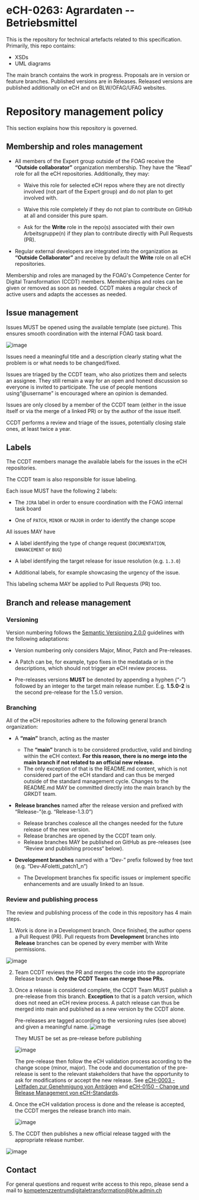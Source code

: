 # eCH-0263: Agrardaten -- Betriebsmittel

This is the repository for technical artefacts related to this specification.
Primarily, this repo contains:

* XSDs
* UML diagrams

The main branch contains the work in progress. Proposals are in version or feature branches. Published versions are in Releases. Released versions are published additionally on eCH and on BLW/OFAG/UFAG websites.

# Repository management policy
This section explains how this repository is governed.

## Membership and roles management

- All members of the Expert group outside of the FOAG receive the **“Outside collaborator”** organization membership. They have the “Read” role for all the eCH repositories.
Additionally, they may:

  - Waive this role for selected eCH repos where they are not directly involved (not part of the Expert group) and do not plan to get involved with.

  - Waive this role completely if they do not plan to contribute on GitHub at all and consider this pure spam.

  - Ask for the **Write** role in the repo(s) associated with their own Arbeitsgruppe(n) if they plan to contribute directly with Pull Requests (PR).

- Regular external developers are integrated into the organization as **“Outside Collaborator”** and receive by default the **Write** role on all eCH repositories.

Membership and roles are managed by the FOAG's Competence Center for Digital Transformation (CCDT) members.
Memberships and roles can be given or removed as soon as needed. CCDT makes a regular check of active users and adapts the accesses as needed.

## Issue management

Issues MUST be opened using the available template (see picture). This ensures smooth coordination with the internal FOAG task board.

![image](https://github.com/user-attachments/assets/e4a44cc8-0b9b-4e12-a9ea-f4c865a35f98)

Issues need a meaningful title and a description clearly stating what the problem is or what needs to be changed/fixed.

Issues are triaged by the CCDT team, who also priotizes them and selects an assignee. They still remain a way for an open and honest discussion so everyone is invited to participate. The use of people mentions using“@username” is encouraged where an opinion is demanded.

Issues are only closed by a member of the CCDT team (either in the issue itself or via the merge of a linked PR) or by the author of the issue itself.

CCDT performs a review and triage of the issues, potentially closing stale ones, at least twice a year.

## Labels

The CCDT members manage the available labels for the issues in the eCH repositories.

The CCDT team is also responsible for issue labeling.

Each issue MUST have the following 2 labels:

- The ```JIRA``` label in order to ensure coordination with the FOAG internal task board

- One of ```PATCH```, ```MINOR``` or ```MAJOR```  in order to identify the change scope

All issues MAY have

- A label identifying the type of change request (```DOCUMENTATION```, ```ENHANCEMENT``` or ```BUG```)

- A label identifying the target release for issue resolution (e.g. ```1.3.0```)

- Additional labels, for example showcasing the urgency of the issue.

This labeling schema MAY be applied to Pull Requests (PR) too.

## Branch and release management

### Versioning

Version numbering follows the [Semantic Versioning 2.0.0](https://semver.org/spec/v2.0.0.html) guidelines with the following adaptations:

- Version numbering only considers Major, Minor, Patch and Pre-releases.

- A Patch can be, for example, typo fixes in the medatada or in the descriptions, which should not trigger an eCH review process.

- Pre-releases versions **MUST** be denoted by appending a hyphen (“-”) followed by an integer to the target main release number. E.g. **1.5.0-2** is the second pre-release for the 1.5.0 version.

### Branching

All of the eCH repositories adhere to the following general branch organization:

- A **“main”** branch, acting as the master
  - The **“main”** branch is to be considered productive, valid and binding within the eCH context. **For this reason, there is no merge into the main branch if not related to an official new release.**
  - The only exception of that is the README.md content, which is not considered part of the eCH standard and can thus be merged outside of the standard management cycle. Changes to the README.md MAY be committed directly into the main branch by the GRKDT team.


- **Release branches** named after the release version and prefixed with “Release-”(e.g. “Release-1.3.0”)
  - Release branches coalesce all the changes needed for the future release of the new version.
  - Release branches are opened by the CCDT team only.
  - Release branches MAY be published on GitHub as pre-releases (see “Review and publishing process“ below).


- **Development branches** named with a “Dev-” prefix followed by free text (e.g. “Dev-AFoletti_patch1_n”)
  - The Development branches fix specific issues or implement specific enhancements and are usually linked to an Issue.

### Review and publishing process

The review and publishing process of the code in this repository has 4 main steps.

1. Work is done in a Development branch. Once finished, the author opens a Pull Request (PR). Pull requests from **Development** branches into **Release** branches can be opened by every member with Write permissions.

![image](https://github.com/user-attachments/assets/75367751-ebfd-4f23-b050-f0f6772cc4f0)


2. Team CCDT reviews the PR and merges the code into the appropriate Release branch. **Only the CCDT Team can merge those PRs.**

3. Once a release is considered complete, the CCDT Team MUST publish a pre-release from this branch. **Exception** to that is a patch version, which does not need an eCH review process. A patch release can thus be merged into main and published as a new version by the CCDT alone.

    Pre-releases are tagged according to the versioning rules (see above) and given a meaningful name.
    ![image](https://github.com/user-attachments/assets/8c030ce4-983a-4806-9942-62aa4873cb66)

    They MUST be set as pre-release before publishing

    ![image](https://github.com/user-attachments/assets/49caace2-2d72-4351-9330-644dcc85c542)

    The pre-release then follow the eCH validation process according to the change scope (minor, major). The code and documentation of the pre-release is sent to the relevant stakeholders that have the opportunity to ask for modifications or accept the new release. 
    See [eCH-0003 - Leitfaden zur Genehmigung von Anträgen](https://ech.ch/de/ech/ech-0003) and [eCH-0150 - Change und Release Management von eCH-Standards](https://ech.ch/de/ech/ech-0150).

4. Once the eCH validation process is done and the release is accepted, the CCDT merges the release branch into main.

    ![image](https://github.com/user-attachments/assets/3f5f0ead-a3a9-42bf-96cd-52b1872df2f9)

5. The CCDT then publishes a new official release tagged with the appropriate release number.

![image](https://github.com/user-attachments/assets/5a0e1a7f-f1fa-4bd6-850f-cf66707f0af3)

## Contact

For general questions and request write access to this repo, please send a mail to kompetenzzentrumdigitaletransformation@blw.admin.ch
